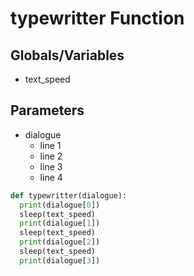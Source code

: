 # typewritter Function

## Globals/Variables
- text_speed

## Parameters
- dialogue
  - line 1
  - line 2
  - line 3
  - line 4

```python
def typewritter(dialogue):
  print(dialogue[0])
  sleep(text_speed)
  print(dialogue[1])
  sleep(text_speed)
  print(dialogue[2])
  sleep(text_speed)
  print(dialogue[3])
```